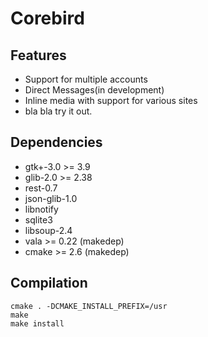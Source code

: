
# Corebird

## Features
 - Support for multiple accounts
 - Direct Messages(in development)
 - Inline media with support for various sites
 - bla bla try it out.


## Dependencies
 - gtk+-3.0 >= 3.9
 - glib-2.0 >= 2.38
 - rest-0.7
 - json-glib-1.0
 - libnotify
 - sqlite3
 - libsoup-2.4
 - vala >= 0.22 (makedep)
 - cmake >= 2.6 (makedep)

## Compilation

```
cmake . -DCMAKE_INSTALL_PREFIX=/usr
make
make install
```

